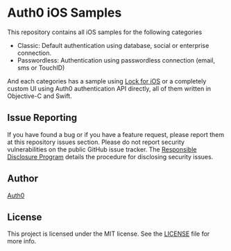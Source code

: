 # Auth0 iOS Samples

This repository contains all iOS samples for the following categories

* Classic: Default authentication using database, social or enterprise connection.
* Passwordless: Authentication using passwordless connection (email, sms or TouchID)

And each categories has a sample using [Lock for iOS](https://github.com/auth0/lock.ios-osx) or a completely custom UI using Auth0 authentication API directly, all of them written in Objective-C and Swift.

## Issue Reporting

If you have found a bug or if you have a feature request, please report them at this repository issues section. Please do not report security vulnerabilities on the public GitHub issue tracker. The [Responsible Disclosure Program](https://auth0.com/whitehat) details the procedure for disclosing security issues.

## Author

[Auth0](auth0.com)

## License

This project is licensed under the MIT license. See the [LICENSE](LICENSE) file for more info.
